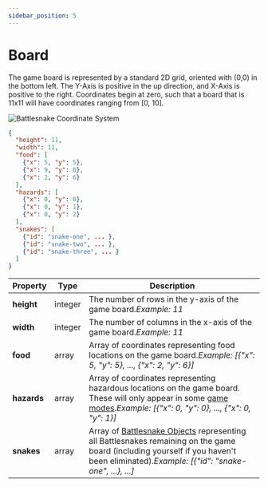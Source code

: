 ```yaml
---
sidebar_position: 5
---
```


# Board

The game board is represented by a standard 2D grid, oriented with (0,0) in the bottom left. The Y-Axis is positive in the up direction, and X-Axis is positive to the right. Coordinates begin at zero, such that a board that is 11x11 will have coordinates ranging from \[0, 10].

![Battlesnake Coordinate System](/img/coordinate_system.png)

```json
{
  "height": 11,
  "width": 11,
  "food": [
    {"x": 5, "y": 5}, 
    {"x": 9, "y": 0}, 
    {"x": 2, "y": 6}
  ],
  "hazards": [
    {"x": 0, "y": 0}, 
    {"x": 0, "y": 1}, 
    {"x": 0, "y": 2}
  ],
  "snakes": [
    {"id": "snake-one", ... },
    {"id": "snake-two", ... },
    {"id": "snake-three", ... }
  ]
}
```

| **Property** | **Type** | **Description**                                                                                                                                                                                                      |
| ------------ | -------- | -------------------------------------------------------------------------------------------------------------------------------------------------------------------------------------------------------------------- |
| **height**   | integer  | The number of rows in the y-axis of the game board.<em>Example: 11</em>                                                                                                                                              |
| **width**    | integer  | The number of columns in the x-axis of the game board.<em>Example: 11</em>                                                                                                                                           |
| **food**     | array    | Array of coordinates representing food locations on the game board.<em>Example: [{"x": 5, "y": 5}, ..., {"x": 2, "y": 6}]</em>                                                                                       |
| **hazards**  | array    | Array of coordinates representing hazardous locations on the game board. These will only appear in some [game modes](guides/game/modes.md).<em>Example: [{"x": 0, "y": 0}, ..., {"x": 0, "y": 1}]</em> |
| **snakes**   | array    | Array of [Battlesnake Objects](battlesnake.md) representing all Battlesnakes remaining on the game board (including yourself if you haven't been eliminated).<em>Example: [{"id": "snake-one", ...}, ...]</em>       |

